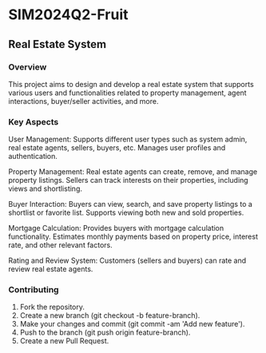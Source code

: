 # SIM2024Q2-Fruit
## Real Estate System

### Overview
This project aims to design and develop a real estate system that supports various users and functionalities related to property management, agent interactions, buyer/seller activities, and more.

### Key Aspects

User Management:
Supports different user types such as system admin, real estate agents, sellers, buyers, etc.
Manages user profiles and authentication.

Property Management:
Real estate agents can create, remove, and manage property listings.
Sellers can track interests on their properties, including views and shortlisting.

Buyer Interaction:
Buyers can view, search, and save property listings to a shortlist or favorite list.
Supports viewing both new and sold properties.

Mortgage Calculation:
Provides buyers with mortgage calculation functionality.
Estimates monthly payments based on property price, interest rate, and other relevant factors.

Rating and Review System:
Customers (sellers and buyers) can rate and review real estate agents.

### Contributing
1. Fork the repository.
2. Create a new branch (git checkout -b feature-branch).
3. Make your changes and commit (git commit -am 'Add new feature').
4. Push to the branch (git push origin feature-branch).
5. Create a new Pull Request.